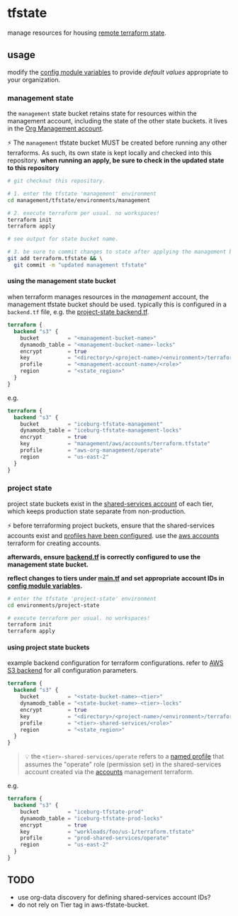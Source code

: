 # tfstate

manage resources for housing [remote terraform state](https://developer.hashicorp.com/terraform/language/state).

## usage

modify the [config module variables](./modules/config/variables.tf) to provide _default values_ appropriate to your organization.

### management state

the `management` state bucket retains state for resources within the management account, including the state of the other state buckets. it lives in the [Org Management account](https://docs.aws.amazon.com/prescriptive-guidance/latest/security-reference-architecture/management-account.html).

:zap: The `management` tfstate bucket MUST be created before running any other terraforms. As such, its own state is kept locally and checked into this repository. **when running an apply, be sure to check in the updated state to this repository**

```sh
# git checkout this repository.

# 1. enter the tfstate 'management' environment
cd management/tfstate/environments/management

# 2. execute terraform per usual. no workspaces!
terraform init
terraform apply

# see output for state bucket name.

# 3. be sure to commit changes to state after applying the management bucket, e.g.
git add terraform.tfstate && \
  git commit -m "updated management tfstate" 
```

#### using the management state bucket

when terraform manages resources in the _management_ account, the management tfstate bucket should be used. typically this is configured in a `backend.tf` file, e.g. the [project-state backend.tf](./environments/project-state/backend.tf).

```terraform
terraform {
  backend "s3" {
    bucket         = "<management-bucket-name>"
    dynamodb_table = "<management-bucket-name>-locks"
    encrypt        = true
    key            = "<directory>/<project-name>/<environment>/terraform.tfstate"
    profile        = "<management-account-name>/<role>"
    region         = "<state_region>"
  }
}
```
e.g.

```terraform
terraform {
  backend "s3" {
    bucket         = "iceburg-tfstate-management"
    dynamodb_table = "iceburg-tfstate-management-locks"
    encrypt        = true
    key            = "management/aws/accounts/terraform.tfstate"
    profile        = "aws-org-management/operate"
    region         = "us-east-2"
  }
}
```

### project state

project state buckets exist in the [shared-services account](https://docs.aws.amazon.com/prescriptive-guidance/latest/security-reference-architecture/shared-services.html) of each tier, which keeps production state separate from non-production.

:zap: before terraforming project buckets, ensure that the shared-services accounts exist and [profiles have been configured](TODO). use the [aws accounts](../aws/environments/accounts/) terraform for creating accounts.

 **afterwards, ensure [backend.tf](./environments/project-state/backend.tf) is correctly configured to use the management state bucket.**
 
 **reflect changes to tiers under [main.tf](./environments/project-state/main.tf) and set appropriate account IDs in [config module variables](./modules/config/variables.tf).**

```sh
# enter the tfstate 'project-state' environment
cd environments/project-state

# execute terraform per usual. no workspaces!
terraform init
terraform apply
```

#### using project state buckets

example backend configuration for terraform configurations. refer to [AWS S3 backend](https://developer.hashicorp.com/terraform/language/settings/backends/s3) for all configuration parameters.

```terraform
terraform {
  backend "s3" {
    bucket         = "<state-bucket-name>-<tier>"
    dynamodb_table = "<state-bucket-name>-<tier>-locks"
    encrypt        = true
    key            = "<directory>/<project-name>/<environment>/terraform.tfstate"
    profile        = "<tier>-shared-services/<role>"
    region         = "<state_region>"
  }
}
```

> :bulb: the `<tier>-shared-services/operate` refers to a [named profile](../../README.md#named-profiles) that assumes the "operate" role (permission set) in the shared-services account created via the [accounts](../aws/environments/accounts/) management terraform. 

e.g.

```terraform
terraform {
  backend "s3" {
    bucket         = "iceburg-tfstate-prod"
    dynamodb_table = "iceburg-tfstate-prod-locks"
    encrypt        = true
    key            = "workloads/foo/us-1/terraform.tfstate"
    profile        = "prod-shared-services/operate"
    region         = "us-east-2"
  }
}
```

## TODO
* use org-data discovery for defining shared-services account IDs?
* do not rely on Tier tag in aws-tfstate-bucket.


